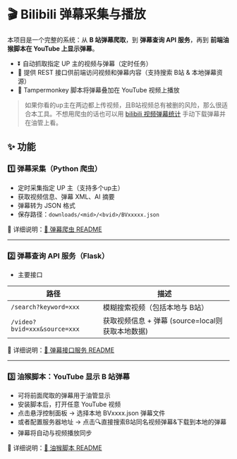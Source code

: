 # 🎬 Bilibili 弹幕采集与播放

本项目是一个完整的系统：从 **B 站弹幕爬取**，到 **弹幕查询 API 服务**，再到 **前端油猴脚本在 YouTube 上显示弹幕**。

- ⏬ 自动抓取指定 UP 主的视频与弹幕（定时任务）
- 📡 提供 REST 接口供前端访问视频和弹幕内容（支持搜索 B站 & 本地弹幕资源）
- 🧩 Tampermonkey 脚本将弹幕叠加在 YouTube 视频上播放

> 如果你看的up主在两边都上传视频，且B站视频总有被删的风险，那么很适合本工具。不想用爬虫的话也可以用 [bilibili 视频弹幕统计](https://greasyfork.org/zh-CN/scripts/534432-bilibili-%E8%A7%86%E9%A2%91%E5%BC%B9%E5%B9%95%E7%BB%9F%E8%AE%A1-%E4%B8%8B%E8%BD%BD-%E6%9F%A5%E8%AF%A2%E5%8F%91%E9%80%81%E8%80%85) 手动下载弹幕并在油管上看。



## ✨ 功能

### 1️⃣ 弹幕采集（Python 爬虫）

* 定时采集指定 UP 主（支持多个up主）
* 获取视频信息、弹幕 XML、AI 摘要
* 弹幕转为 JSON 格式
* 保存路径：`downloads/<mid>/<bvid>/BVxxxxx.json`

📄 详细说明：[📡 弹幕爬虫 README](./bilibili_crawler/README.md)

---

### 2️⃣ 弹幕查询 API 服务（Flask）

* 主要接口

| 路径                         | 描述                                             |
| ---------------------------- | ------------------------------------------------ |
| `/search?keyword=xxx`        | 模糊搜索视频（包括本地与 B站）                   |
| `/video?bvid=xxx&source=xxx` | 获取视频信息 + 弹幕 (source=local则获取本地数据) |

📄 详细说明：[📡 弹幕接口服务 README](./bilibili_crawler/README.md#-bilibili-弹幕接口服务serverpy)

---

### 3️⃣ 油猴脚本：YouTube 显示 B 站弹幕

* 可将前面爬取的弹幕用于油管显示
* 安装脚本后，打开任意 YouTube 视频
* 点击悬浮控制面板 → 选择本地 BVxxxx.json 弹幕文件
* 或者配置服务器地址 → 点击🔍直接搜索B站同名视频弹幕&下载到本地的弹幕
* 弹幕将自动与视频播放同步

📄 详细说明：[📎 油猴脚本 README](./tampermonkey/README.md)
